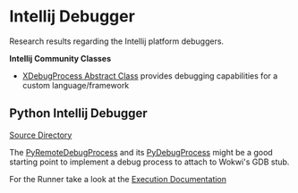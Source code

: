 # Intellij Debugger

Research results regarding the Intellij platform debuggers.

**Intellij Community Classes**
- [XDebugProcess Abstract Class](https://github.com/JetBrains/intellij-community/blob/master/platform/xdebugger-api/src/com/intellij/xdebugger/XDebugProcess.java#L37)
  provides debugging capabilities for a custom language/framework


## Python Intellij Debugger
[Source Directory](https://github.com/JetBrains/intellij-community/tree/master/python/src/com/jetbrains/python/debugger)

The [PyRemoteDebugProcess](https://github.com/JetBrains/intellij-community/blob/master/python/src/com/jetbrains/python/debugger/PyRemoteDebugProcess.java) 
and its [PyDebugProcess](https://github.com/JetBrains/intellij-community/blob/master/python/src/com/jetbrains/python/debugger/PyDebugProcess.java) might be 
a good starting point to implement a debug process to attach to Wokwi's GDB stub.

For the Runner take a look at the [Execution Documentation](https://plugins.jetbrains.com/docs/intellij/execution.html)